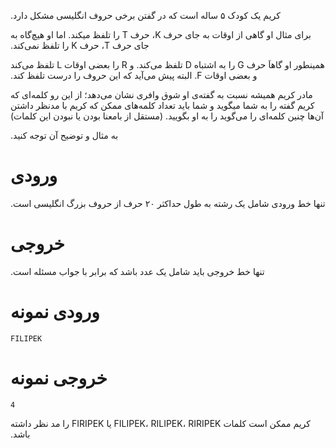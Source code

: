 ‫کریم یک کودک ۵ ساله است که در گفتن برخی حروف انگلیسی مشکل دارد.

‫برای مثال او گاهی از اوقات به جای حرف K، حرف T را تلفظ میکند. اما او هیچ‌گاه به جای حرف T، حرف K را تلفظ نمی‌کند.

‫همینطور او گاهاَ حرف G را به اشتباه D تلفظ می‌کند. و R را  بعضی اوقات L تلفظ می‌کند و بعضی اوقات F. البته پیش می‌آید که این حروف را  درست تلفظ کند.

‫مادر کریم همیشه نسبت به گفته‌ی او شوق وافری نشان می‌دهد؛  از این رو کلمه‌ای که کریم گفته را به شما میگوید و شما باید تعداد  کلمه‌های ممکن که کریم با مدنظر داشتن آن‌ها چنین کلمه‌ای را می‌گوید را به  او بگویید. (مستقل از بامعنا بودن یا نبودن این کلمات)

‫به مثال و توضیح آن توجه کنید.

# ورودی

‫تنها خط ورودی شامل یک رشته به طول حداکثر ۲۰ حرف از حروف بزرگ انگلیسی است.

# خروجی

‫تنها خط خروجی باید شامل یک عدد باشد که برابر با جواب مسئله است.

# ورودی نمونه

```
FILIPEK
```

# خروجی نمونه

```
4
```

‫کریم ممکن است کلمات FILIPEK، RILIPEK، RIRIPEK یا FIRIPEK را مد نظر داشته باشد.